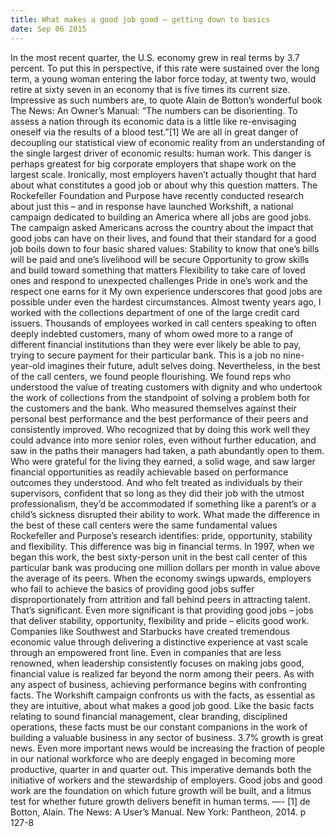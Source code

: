 ```yaml
---
title: What makes a good job good – getting down to basics
date: Sep 06 2015
---
```


In the most recent quarter, the U.S. economy grew in real terms by 3.7 percent. To put this in perspective, if this rate were sustained over the long term, a young woman entering the labor force today, at twenty two, would retire at sixty seven in an economy that is five times its current size. Impressive as such numbers are, to quote Alain de Botton’s wonderful book The News: An Owner’s Manual: “The numbers can be disorienting. To assess a nation through its economic data is a little like re-envisaging oneself via the results of a blood test.”[1] We are all in great danger of decoupling our statistical view of economic reality from an understanding of the single largest driver of economic results: human work. This danger is perhaps greatest for big corporate employers that shape work on the largest scale. Ironically, most employers haven’t actually thought that hard about what constitutes a good job or about why this question matters. The Rockefeller Foundation and Purpose have recently conducted research about just this – and in response have launched Workshift, a national campaign dedicated to building an America where all jobs are good jobs. The campaign asked Americans across the country about the impact that good jobs can have on their lives, and found that their standard for a good job boils down to four basic shared values: Stability to know that one’s bills will be paid and one’s livelihood will be secure Opportunity to grow skills and build toward something that matters Flexibility to take care of loved ones and respond to unexpected challenges Pride in one’s work and the respect one earns for it My own experience underscores that good jobs are possible under even the hardest circumstances. Almost twenty years ago, I worked with the collections department of one of the large credit card issuers. Thousands of employees worked in call centers speaking to often deeply indebted customers, many of whom owed more to a range of different financial institutions than they were ever likely be able to pay, trying to secure payment for their particular bank. This is a job no nine-year-old imagines their future, adult selves doing. Nevertheless, in the best of the call centers, we found people flourishing. We found reps who understood the value of treating customers with dignity and who undertook the work of collections from the standpoint of solving a problem both for the customers and the bank. Who measured themselves against their personal best performance and the best performance of their peers and consistently improved. Who recognized that by doing this work well they could advance into more senior roles, even without further education, and saw in the paths their managers had taken, a path abundantly open to them. Who were grateful for the living they earned, a solid wage, and saw larger financial opportunities as readily achievable based on performance outcomes they understood. And who felt treated as individuals by their supervisors, confident that so long as they did their job with the utmost professionalism, they’d be accommodated if something like a parent’s or a child’s sickness disrupted their ability to work. What made the difference in the best of these call centers were the same fundamental values Rockefeller and Purpose’s research identifies: pride, opportunity, stability and flexibility. This difference was big in financial terms. In 1997, when we began this work, the best sixty-person unit in the best call center of this particular bank was producing one million dollars per month in value above the average of its peers. When the economy swings upwards, employers who fail to achieve the basics of providing good jobs suffer disproportionately from attrition and fall behind peers in attracting talent. That’s significant. Even more significant is that providing good jobs – jobs that deliver stability, opportunity, flexibility and pride – elicits good work. Companies like Southwest and Starbucks have created tremendous economic value through delivering a distinctive experience at vast scale through an empowered front line. Even in companies that are less renowned, when leadership consistently focuses on making jobs good, financial value is realized far beyond the norm among their peers. As with any aspect of business, achieving performance begins with confronting facts. The Workshift campaign confronts us with the facts, as essential as they are intuitive, about what makes a good job good. Like the basic facts relating to sound financial management, clear branding, disciplined operations, these facts must be our constant companions in the work of building a valuable business in any sector of business. 3.7% growth is great news. Even more important news would be increasing the fraction of people in our national workforce who are deeply engaged in becoming more productive, quarter in and quarter out. This imperative demands both the initiative of workers and the stewardship of employers. Good jobs and good work are the foundation on which future growth will be built, and a litmus test for whether future growth delivers benefit in human terms. —- [1] de Botton, Alain. The News: A User’s Manual. New York: Pantheon, 2014. p 127-8
